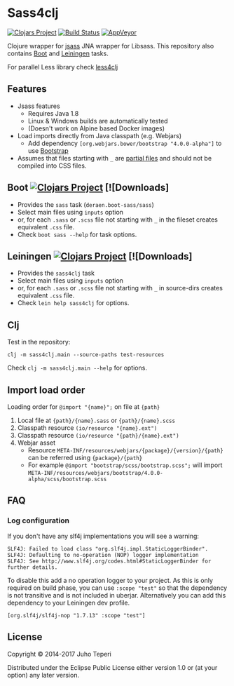 # Sass4clj
[![Clojars Project](https://img.shields.io/clojars/v/deraen/sass4clj.svg)](https://clojars.org/deraen/sass4clj)
[![Build Status](https://travis-ci.org/Deraen/sass4clj.svg?branch=master)](https://travis-ci.org/Deraen/sass4clj)
[![AppVeyor](https://img.shields.io/appveyor/ci/deraen/sass4clj.svg?maxAge=2592000&label=windows)](https://ci.appveyor.com/project/Deraen/sass4clj)

Clojure wrapper for [jsass](https://github.com/bit3/jsass/) JNA wrapper for Libsass.
This repository also contains [Boot](http://boot-clj.com/) and [Leiningen](http://leiningen.org/) tasks.

For parallel Less library check [less4clj](https://github.com/Deraen/less4clj)

## Features

- Jsass features
    - Requires Java 1.8
    - Linux & Windows builds are automatically tested
    - (Doesn't work on Alpine based Docker images)
- Load imports directly from Java classpath (e.g. Webjars)
    - Add dependency `[org.webjars.bower/bootstrap "4.0.0-alpha"]` to use [Bootstrap](http://getbootstrap.com/)
- Assumes that files starting with `_` are [partial files](http://sass-lang.com/guide) and should not be compiled into CSS files.

## Boot [![Clojars Project](https://img.shields.io/clojars/v/deraen/boot-sass.svg)](https://clojars.org/deraen/boot-sass) [![Downloads]

* Provides the `sass` task (`deraen.boot-sass/sass`)
* Select main files using `inputs` option
* or, for each `.sass` or `.scss` file not starting with `_` in the fileset creates equivalent `.css` file.
* Check `boot sass --help` for task options.

## Leiningen [![Clojars Project](https://img.shields.io/clojars/v/deraen/lein-sass4clj.svg)](https://clojars.org/deraen/lein-sass4clj) [![Downloads]

* Provides the `sass4clj` task
* Select main files using `inputs` option
* or, for each `.sass` or `.scss` file not starting with `_` in source-dirs creates equivalent `.css` file.
* Check `lein help sass4clj` for options.

## Clj

Test in the repository:

`clj -m sass4clj.main --source-paths test-resources`

Check `clj -m sass4clj.main --help` for options.

## Import load order

Loading order for `@import "{name}";` on file at `{path}`

1. Local file at `{path}/{name}.sass` or `{path}/{name}.scss`
2. Classpath resource `(io/resource "{name}.ext")`
3. Classpath resource `(io/resource "{path}/{name}.ext")`
4. Webjar asset
    - Resource `META-INF/resources/webjars/{package}/{version}/{path}` can be referred using `{package}/{path}`
    - For example `@import "bootstrap/scss/bootstrap.scss";` will import  `META-INF/resources/webjars/bootstrap/4.0.0-alpha/scss/bootstrap.scss`

## FAQ

### Log configuration

If you don't have any slf4j implementations you will see a warning:

```
SLF4J: Failed to load class "org.slf4j.impl.StaticLoggerBinder".
SLF4J: Defaulting to no-operation (NOP) logger implementation
SLF4J: See http://www.slf4j.org/codes.html#StaticLoggerBinder for further details.
```

To disable this add a no operation logger to your project. As this is only required
on build phase, you can use `:scope "test"` so that the dependency is not
transitive and is not included in uberjar. Alternatively you can add this
dependency to your Leiningen dev profile.

```
[org.slf4j/slf4j-nop "1.7.13" :scope "test"]
```

## License

Copyright © 2014-2017 Juho Teperi

Distributed under the Eclipse Public License either version 1.0 or (at your option) any later version.
